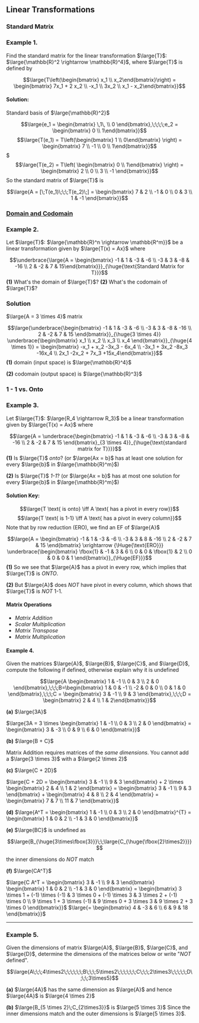 ## Linear Transformations

### Standard Matrix

### Example 1.

Find the standard matrix for the linear transformation $\large{T}$: $\large{\mathbb{R}^2 \rightarrow \mathbb{R}^4}$, where $\large{T}$ is defined by

$$\large{T\left(\begin{bmatrix} x_1 \\ x_2\end{bmatrix}\right) = \begin{bmatrix} 7x_1 + 2 x_2 \\ -x_1 \\ 3x_2 \\ x_1 - x_2\end{bmatrix}}$$

#### Solution:

Standard basis of $\large{\mathbb{R}^2}$ 

$$\large{e_1 = \begin{bmatrix} \,1\, \\ 0 \end{bmatrix},\;\;\;\;e_2 = \begin{bmatrix} 0 \\ 1\end{bmatrix}}$$
$$\large{T(e_1) = T\left(\begin{bmatrix} 1 \\ 0\end{bmatrix} \right) = \begin{bmatrix} 7 \\ -1 \\ 0 \\ 1\end{bmatrix}}$$
$$$\large{T(e_2) = T\left( \begin{bmatrix} 0 \\ 1\end{bmatrix} \right) = \begin{bmatrix} 2 \\ 0 \\ 3 \\ -1 \end{bmatrix}}$$
So the standard matrix of $\large{T}$ is 

$$\large{A = [\;T(e_1)\;\;\;T(e_2)\;] = \begin{bmatrix} 7 & 2 \\ -1 & 0 \\ 0 & 3 \\ 1 & -1 \end{bmatrix}}$$
### [Domain and Codomain](1.8%20Introduction%20to%20Linear%20Transformation)

### Example 2.

Let $\large{T}$: $\large{\mathbb{R}^n \rightarrow \mathbb{R^m}}$ be a linear transformation given by $\large{T(x) = Ax}$ where 

$$\underbrace{\large{A = \begin{bmatrix} -1 & 1 & -3 & -6 \\ -3 & 3 & -8 & -16 \\ 2 & -2 & 7 & 15\end{bmatrix}}}_{\huge{\text{Standard Matrix for T}}}$$
**(1)** What's the domain of $\large{T}$?
**(2)** What's the codomain of $\large{T}$?

### Solution

$\large{A = 3 \times 4}$ matrix

$$\large{\underbrace{\begin{bmatrix} -1 & 1 & -3 & -6 \\ -3 & 3 & -8 & -16 \\ 2 & -2 & 7 & 15 \end{bmatrix}}_{\huge{3 \times 4}} \underbrace{\begin{bmatrix} x_1 \\ x_2 \\ x_3 \\ x_4 \end{bmatrix}}_{\huge{4 \times 1}} = \begin{bmatrix} -x_1 + x_2 -3x_3 - 6x_4 \\ -3x_1 + 3x_2 -8x_3 -16x_4 \\ 2x_1 -2x_2 + 7x_3 +15x_4\end{bmatrix}}$$
**(1)** domain (input space) is $\large{\mathbb{R}^4}$ 

**(2)** codomain (output space) is $\large{\mathbb{R}^3}$ 

### 1 - 1 vs. Onto

### Example 3.

Let $\large{T}$: $\large{R_4 \rightarrow R_3}$ be a linear transformation given by $\large{T(x) = Ax}$ where 

$$\large{A = \underbrace{\begin{bmatrix} -1 & 1 & -3 & -6 \\ -3 & 3 & -8 & -16 \\ 2 & -2 & 7 & 15 \end{bmatrix}_{3 \times 4}}_{\huge{\text{standard matrix for T}}}}$$
**(1)** Is $\large{T}$ *onto*? (or $\large{Ax = b}$ has at least one solution for every $\large{b}$ in $\large{\mathbb{R}^m}$)

**(2)** Is $\large{T}$ *1-1*? (or $\large{Ax = b}$ has at most one solution for every $\large{b}$ in $\large{\mathbb{R}^m}$)

#### Solution Key:

$$\large{T \text{ is onto} \iff A \text{ has a pivot in every row}}$$
$$\large{T \text{ is 1-1} \iff A \text{ has a pivot in every column}}$$
Note that by row reduction (ERO), we find an EF of $\large{A}$ 

$$\large{A = \begin{bmatrix} -1 & 1 & -3 & -6 \\ -3 & 3 & 8 & -16 \\ 2 & -2 & 7 & 15 \end{bmatrix} \xrightarrow {\Huge{\text{ERO}}} \underbrace{\begin{bmatrix} \fbox{1} & -1 & 3 & 6 \\ 0 & 0 & \fbox{1} & 2 \\ 0 & 0 & 0 & 1 \end{bmatrix}}_{\Huge{EF}}}$$
**(1)** So we see that $\large{A}$ has a pivot in every row, which implies that $\large{T}$ is *ONTO*.

**(2)** But $\large{A}$ does *NOT* have pivot in every column, which shows that $\large{T}$ is *NOT* 1-1.

#### Matrix Operations

- *Matrix Addition*
- *Scalar Multiplication*
- *Matrix Transpose*
- *Matrix Multiplication*
#### Example 4.

Given the matrices $\large{A}$, $\large{B}$, $\large{C}$, and $\large{D}$, compute the following if defined, otherwise explain why it is undefined

$$\large{A \begin{bmatrix} 1 & -1 \\ 0 & 3 \\ 2 & 0 \end{bmatrix},\;\;\;B=\begin{bmatrix} 1 & 0 & -1 \\ -2 & 0 & 0 \\ 0 & 1 & 0 \end{bmatrix},\;\;\;C = \begin{bmatrix} 3 & -1 \\ 9 & 3 \end{bmatrix},\;\;\;D = \begin{bmatrix} 2 & 4 \\ 1 & 2\end{bmatrix}}$$

**(a)** $\large{3A}$

$\large{3A = 3 \times \begin{bmatrix} 1 & -1 \\ 0 & 3 \\ 2 & 0 \end{bmatrix} = \begin{bmatrix} 3 & -3 \\ 0 & 9 \\ 6 & 0 \end{bmatrix}}$

**(b)** $\large{B + C}$

Matrix Addition requires matrices of the *same dimensions*. You cannot add a $\large{3 \times 3}$ with a $\large{2 \times 2}$

**(c)** $\large{C + 2D}$


$\large{C + 2D = \begin{bmatrix} 3 & -1 \\ 9 & 3 \end{bmatrix} + 2 \times \begin{bmatrix} 2 & 4 \\ 1 & 2 \end{bmatrix} = \begin{bmatrix} 3 & -1 \\ 9 & 3 \end{bmatrix} + \begin{bmatrix} 4 & 8 \\ 2 & 4 \end{bmatrix} = \begin{bmatrix} 7 & 7 \\ 11 & 7 \end{bmatrix}}$

**(d)** $\large{A^T = \begin{bmatrix} 1 & -1 \\ 0 & 3 \\ 2 & 0 \end{bmatrix}^{T} = \begin{bmatrix} 1 & 0 & 2 \\ -1 & 3 & 0 \end{bmatrix}}$

**(e)** $\large{BC}$ is undefined as

$$\large{B_{\huge{3\times\fbox{3}}}\;\;\large{C_{\huge{\fbox{2}\times2}}}}$$

the inner dimensions do *NOT* match

**(f)** $\large{CA^T}$

$\large{C A^T = \begin{bmatrix} 3 & -1 \\ 9 & 3 \end{bmatrix} \begin{bmatrix} 1 & 0 & 2 \\ -1 & 3 & 0 \end{bmatrix} = \begin{bmatrix} 3 \times 1 + (-1) \times (-1) & 3 \times 0 + (-1) \times 3 & 3 \times 2 + (-1) \times 0 \\ 9 \times 1 + 3 \times (-1) & 9 \times 0 + 3 \times 3 & 9 \times 2 + 3 \times 0 \end{bmatrix}}$
$\large{= \begin{bmatrix} 4 & -3 & 6 \\ 6 & 9 & 18 \end{bmatrix}}$

___

### Example 5. 

Given the dimensions of matrix $\large{A}$, $\large{B}$, $\large{C}$, and $\large{D}$, determine the dimensions of the matrices below or write "*NOT* defined".

$$\large{A\;\;\;4\times2\;\;\;\;\;\;B\;\;\;5\times2\;\;\;\;\;\;C\;\;\;2\times3\;\;\;\;\;D\;\;\;3\times5}$$

**(a)** $\large{4A}$ has the same dimension as $\large{A}$ and hence $\large{4A}$ is $\large{4 \times 2}$

**(b)** $\large{B_{5 \times 2}\;C_{2\times3}}$  is $\large{5 \times 3}$ Since the inner dimensions match and the outer dimensions is $\large{5 \times 3}$.

